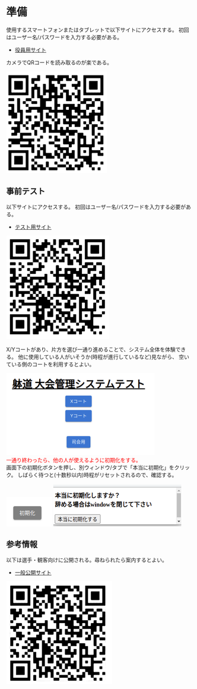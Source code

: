 # 準備

使用するスマートフォンまたはタブレットで以下サイトにアクセスする。
初回はユーザー名/パスワードを入力する必要がある。

- [役員用サイト](https://taido-competition-record-ym2upnal4a-an.a.run.app/admin)

カメラでQRコードを読み取るのが楽である。

<img src="../images/admin_link.png" />

## 事前テスト

以下サイトにアクセスする。
初回はユーザー名/パスワードを入力する必要がある。

- [テスト用サイト](https://taido-competition-record-ym2upnal4a-an.a.run.app/test)

<img src="../images/test_link.png" />

X/Yコートがあり、片方を選び一通り進めることで、システム全体を体験できる。
他に使用している人がいそうか(時程が進行しているなど)見ながら、
空いている側のコートを利用するとよい。

<img src="../images/test_top.png" width="400px" />

<div style="color:#FF0000;">一通り終わったら、他の人が使えるように初期化をする。</div>
<div>画面下の初期化ボタンを押し、別ウィンドウ/タブで「本当に初期化」をクリック。
しばらく待つと(十数秒以内)時程がリセットされるので、確認する。</div>

<br />

<img src="../images/test_reset.png" />

<img src="../images/test_reset_popup.png" />

## 参考情報

以下は選手・観客向けに公開される。尋ねられたら案内するとよい。
- [一般公開サイト](https://taido-competition-record-ym2upnal4a-an.a.run.app/)

<img src="../images/public_link.png" />

